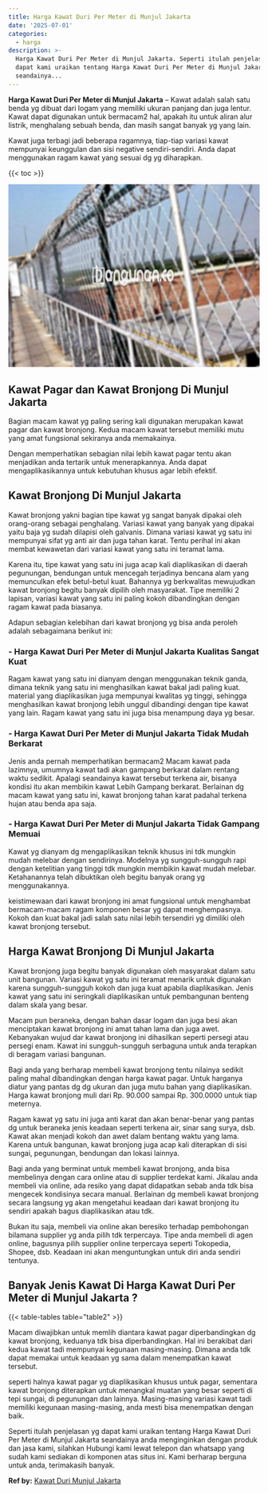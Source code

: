 ```yaml
---
title: Harga Kawat Duri Per Meter di Munjul Jakarta
date: '2025-07-01'
categories:
  - harga
description: >-
  Harga Kawat Duri Per Meter di Munjul Jakarta. Seperti itulah penjelasan yg
  dapat kami uraikan tentang Harga Kawat Duri Per Meter di Munjul Jakarta
  seandainya...
---
```


**Harga Kawat Duri Per Meter di Munjul Jakarta** – Kawat adalah salah satu benda yg dibuat dari logam yang memiliki ukuran panjang dan juga lentur. Kawat dapat digunakan untuk bermacam2 hal, apakah itu untuk aliran alur listrik, menghalang sebuah benda, dan masih sangat banyak yg yang lain.

Kawat juga terbagi jadi beberapa ragamnya, tiap-tiap variasi kawat mempunyai keunggulan dan sisi negative sendiri-sendiri. Anda dapat menggunakan ragam kawat yang sesuai dg yg diharapkan.

{{< toc >}}

![Harga Kawat Duri Per Meter di Munjul Jakarta](/images/jual-kawat-murah52.png)

## Kawat Pagar dan Kawat Bronjong Di Munjul Jakarta

Bagian macam kawat yg paling sering kali digunakan merupakan kawat pagar dan kawat bronjong. Kedua macam kawat tersebut memiliki mutu yang amat fungsional sekiranya anda memakainya.

Dengan memperhatikan sebagian nilai lebih kawat pagar tentu akan menjadikan anda tertarik untuk menerapkannya. Anda dapat mengaplikasikannya untuk kebutuhan khusus agar lebih efektif.

## Kawat Bronjong Di Munjul Jakarta

Kawat bronjong yakni bagian tipe kawat yg sangat banyak dipakai oleh orang-orang sebagai penghalang. Variasi kawat yang banyak yang dipakai yaitu baja yg sudah dilapisi oleh galvanis. Dimana variasi kawat yg satu ini mempunyai sifat yg anti air dan juga tahan karat. Tentu perihal ini akan membat kewawetan dari variasi kawat yang satu ini teramat lama.

Karena itu, tipe kawat yang satu ini juga acap kali diaplikasikan di daerah pegunungan, bendungan untuk mencegah terjadinya bencana alam yang memunculkan efek betul-betul kuat. Bahannya yg berkwalitas mewujudkan kawat bronjong begitu banyak dipilih oleh masyarakat. Tipe memiliki 2 lapisan, variasi kawat yang satu ini paling kokoh dibandingkan dengan ragam kawat pada biasanya.

Adapun sebagian kelebihan dari kawat bronjong yg bisa anda peroleh adalah sebagaimana berikut ini:

### \- Harga Kawat Duri Per Meter di Munjul Jakarta Kualitas Sangat Kuat

Ragam kawat yang satu ini dianyam dengan menggunakan teknik ganda, dimana teknik yang satu ini menghasilkan kawat bakal jadi paling kuat. material yang diaplikasikan juga mempunyai kwalitas yg tinggi, sehingga menghasilkan kawat bronjong lebih unggul dibandingi dengan tipe kawat yang lain. Ragam kawat yang satu ini juga bisa menampung daya yg besar.

### \- Harga Kawat Duri Per Meter di Munjul Jakarta Tidak Mudah Berkarat

Jenis anda pernah memperhatikan bermacam2 Macam kawat pada lazimnya, umumnya kawat tadi akan gampang berkarat dalam rentang waktu sedikit. Apalagi seandainya kawat tersebut terkena air, bisanya kondisi itu akan membikin kawat Lebih Gampang berkarat. Berlainan dg macam kawat yang satu ini, kawat bronjong tahan karat padahal terkena hujan atau benda apa saja.

### \- Harga Kawat Duri Per Meter di Munjul Jakarta Tidak Gampang Memuai

Kawat yg dianyam dg mengaplikasikan teknik khusus ini tdk mungkin mudah melebar dengan sendirinya. Modelnya yg sungguh-sungguh rapi dengan ketelitian yang tinggi tdk mungkin membikin kawat mudah melebar. Ketahanannya telah dibuktikan oleh begitu banyak orang yg menggunakannya.

keistimewaan dari kawat bronjong ini amat fungsional untuk menghambat bermacam-macam ragam komponen besar yg dapat menghempasnya. Kokoh dan kuat bakal jadi salah satu nilai lebih tersendiri yg dimiliki oleh kawat bronjong tersebut.

## Harga Kawat Bronjong Di Munjul Jakarta

Kawat bronjong juga begitu banyak digunakan oleh masyarakat dalam satu unit bangunan. Variasi kawat yg satu ini teramat menarik untuk digunakan karena sungguh-sungguh kokoh dan juga kuat apabila diaplikasikan. Jenis kawat yang satu ini seringkali diaplikasikan untuk pembangunan benteng dalam skala yang besar.

Macam pun beraneka, dengan bahan dasar logam dan juga besi akan menciptakan kawat bronjong ini amat tahan lama dan juga awet. Kebanyakan wujud dar kawat bronjong ini dihasilkan seperti persegi atau persegi enam. Kawat ini sungguh-sungguh serbaguna untuk anda terapkan di beragam variasi bangunan.

Bagi anda yang berharap membeli kawat bronjong tentu nilainya sedikit paling mahal dibandingkan dengan harga kawat pagar. Untuk harganya diatur yang pantas dg dg ukuran dan juga mutu bahan yang diaplikasikan. Harga kawat bronjong muli dari Rp. 90.000 sampai Rp. 300.0000 untuk tiap meternya.

Ragam kawat yg satu ini juga anti karat dan akan benar-benar yang pantas dg untuk beraneka jenis keadaan seperti terkena air, sinar sang surya, dsb. Kawat akan menjadi kokoh dan awet dalam bentang waktu yang lama. Karena untuk bangunan, kawat bronjong juga acap kali diterapkan di sisi sungai, pegunungan, bendungan dan lokasi lainnya.

Bagi anda yang berminat untuk membeli kawat bronjong, anda bisa membelinya dengan cara online atau di supplier terdekat kami. Jikalau anda membeli via online, ada resiko yang dapat didapatkan sebab anda tdk bisa mengecek kondisinya secara manual. Berlainan dg membeli kawat bronjong secara langsung yg akan mengetahui keadaan dari kawat bronjong itu sendiri apakah bagus diaplikasikan atau tdk.

Bukan itu saja, membeli via online akan beresiko terhadap pembohongan bilamana supplier yg anda pilih tdk terpercaya. Tipe anda membeli di agen online, bagusnya pilih supplier online terpercaya seperti Tokopedia, Shopee, dsb. Keadaan ini akan menguntungkan untuk diri anda sendiri tentunya.

## Banyak Jenis Kawat Di Harga Kawat Duri Per Meter di Munjul Jakarta ?

{{< table-tables table="table2" >}}

Macam diwajibkan untuk memlih diantara kawat pagar diperbandingkan dg kawat bronjong, keduanya tdk bisa diperbandingkan. Hal ini berakibat dari kedua kawat tadi mempunyai kegunaan masing-masing. Dimana anda tdk dapat memakai untuk keadaan yg sama dalam menempatkan kawat tersebut.

seperti halnya kawat pagar yg diaplikasikan khusus untuk pagar, sementara kawat bronjong diterapkan untuk menangkal muatan yang besar seperti di tepi sungai, di pegunungan dan lainnya. Masing-masing variasi kawat tadi memiliki kegunaan masing-masing, anda mesti bisa menempatkan dengan baik.

Seperti itulah penjelasan yg dapat kami uraikan tentang Harga Kawat Duri Per Meter di Munjul Jakarta seandainya anda menginginkan dengan produk dan jasa kami, silahkan Hubungi kami lewat telepon dan whatsapp yang sudah kami sediakan di komponen atas situs ini. Kami berharap berguna untuk anda, terimakasih banyak.

**Ref by:** [Kawat Duri Munjul Jakarta](https://id.wikipedia.org/wiki/Kawat)
